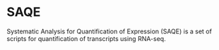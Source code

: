 # SAQE
Systematic Analysis for Quantification of Expression (SAQE) is a set of scripts for quantification of transcripts using RNA-seq.


